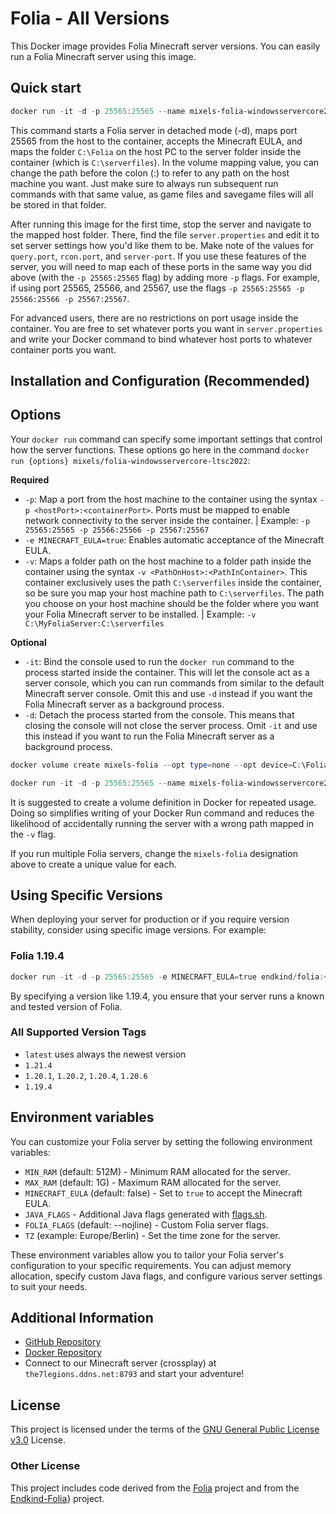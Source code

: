 # Folia - All Versions

This Docker image provides Folia Minecraft server versions. You can easily run a Folia Minecraft server using this image.

## Quick start

```powershell
docker run -it -d -p 25565:25565 --name mixels-folia-windowsservercore2022 -e MINECRAFT_EULA=true -v C:\Folia:C:\serverfiles mixels/folia-windowsservercore-ltsc2022:latest
```

This command starts a Folia server in detached mode (-d), maps port 25565 from the host to the container, accepts the Minecraft EULA, and maps the folder `C:\Folia` on the host PC to the server folder inside the container (which is `C:\serverfiles`). In the volume mapping value, you can change the path before the colon (:) to refer to any path on the host machine you want. Just make sure to always run subsequent run commands with that same value, as game files and savegame files will all be stored in that folder.

After running this image for the first time, stop the server and navigate to the mapped host folder. There, find the file `server.properties` and edit it to set server settings how you'd like them to be. Make note of the values for `query.port`, `rcon.port`, and `server-port`. If you use these features of the server, you will need to map each of these ports in the same way you did above (with the `-p 25565:25565` flag) by adding more `-p` flags. For example, if using port 25565, 25566, and 25567, use the flags `-p 25565:25565 -p 25566:25566 -p 25567:25567`.

For advanced users, there are no restrictions on port usage inside the container. You are free to set whatever ports you want in `server.properties` and write your Docker command to bind whatever host ports to whatever container ports you want.

## Installation and Configuration (Recommended)

## Options
Your `docker run` command can specify some important settings that control how the server functions. These options go here in the command `docker run {options} mixels/folia-windowsservercore-ltsc2022`:

**Required**
* `-p`: Map a port from the host machine to the container using the syntax `-p <hostPort>:<containerPort>`. Ports must be mapped to enable network connectivity to the server inside the container. | Example: `-p 25565:25565 -p 25566:25566 -p 25567:25567`
* `-e MINECRAFT_EULA=true`: Enables automatic acceptance of the Minecraft EULA.
* `-v`: Maps a folder path on the host machine to a folder path inside the container using the syntax `-v <PathOnHost>:<PathInContainer>`. This container exclusively uses the path `C:\serverfiles` inside the container, so be sure you map your host machine path to `C:\serverfiles`. The path you choose on your host machine should be the folder where you want your Folia Minecraft server to be installed. | Example: `-v C:\MyFoliaServer:C:\serverfiles`

**Optional**
* `-it`: Bind the console used to run the `docker run` command to the process started inside the container. This will let the console act as a server console, which you can run commands from similar to the default Minecraft server console. Omit this and use `-d` instead if you want the Folia Minecraft server as a background process.
* `-d`: Detach the process started from the console. This means that closing the console will not close the server process. Omit `-it` and use this instead if you want to run the Folia Minecraft server as a background process.

```powershell
docker volume create mixels-folia --opt type=none --opt device=C:\Folia --opt o=bind

docker run -it -d -p 25565:25565 --name mixels-folia-windowsservercore2022 -v mixels-folia:C:\serverfiles -e MAX_RAM=14G -e MINECRAFT_EULA=true --restart=always mixels/folia-windowsservercore-ltsc2022:latest
```
It is suggested to create a volume definition in Docker for repeated usage. Doing so simplifies writing of your Docker Run command and reduces the likelihood of accidentally running the server with a wrong path mapped in the `-v` flag.

If you run multiple Folia servers, change the `mixels-folia` designation above to create a unique value for each.

## Using Specific Versions

When deploying your server for production or if you require version stability, consider using specific image versions. For example:

### Folia 1.19.4

```powershell
docker run -it -d -p 25565:25565 -e MINECRAFT_EULA=true endkind/folia:<versionTag>
```
By specifying a version like 1.19.4, you ensure that your server runs a known and tested version of Folia.

### All Supported Version Tags

- `latest` uses always the newest version
- `1.21.4`
- `1.20.1`, `1.20.2`, `1.20.4`, `1.20.6`
- `1.19.4`

## Environment variables

You can customize your Folia server by setting the following environment variables:

- `MIN_RAM` (default: 512M) - Minimum RAM allocated for the server.
- `MAX_RAM` (default: 1G) - Maximum RAM allocated for the server.
- `MINECRAFT_EULA` (default: false) - Set to `true` to accept the Minecraft EULA.
- `JAVA_FLAGS` - Additional Java flags generated with [flags.sh](https://flags.sh/).
- `FOLIA_FLAGS` (default: --nojline) - Custom Folia server flags.
- `TZ` (example: Europe/Berlin) - Set the time zone for the server.

These environment variables allow you to tailor your Folia server's configuration to your specific requirements. You can adjust memory allocation, specify custom Java flags, and configure various server settings to suit your needs.

## Additional Information

- [GitHub Repository](https://github.com/mixels/folia-windowsservercore-ltsc2022)
- [Docker Repository](https://hub.docker.com/r/mixels/folia-windowsservercore-ltsc2022)
- Connect to our Minecraft server (crossplay) at `the7legions.ddns.net:8793` and start your adventure!

## License

This project is licensed under the terms of the [GNU General Public License v3.0](https://choosealicense.com/licenses/gpl-3.0/) License.

### Other License

This project includes code derived from the [Folia](https://github.com/PaperMC/folia) project and from the [Endkind-Folia](https://github.com/Endkind/folia)} project.
